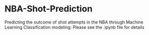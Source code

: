 # NBA-Shot-Prediction
Predicting the outcome of shot attempts in the NBA through Machine Learning Classification modeling: 
Please see the .ipynb file for details
